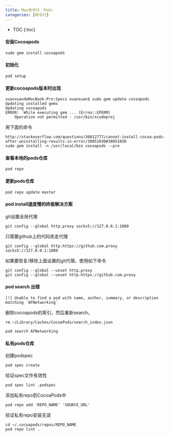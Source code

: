```yaml
---
title: Mac命令行：Pods
categories: [命令行]
---
```


- TOC
{:toc}

#### 安装Cocoapods
```
sudo gem install cocoapods
```

#### 初始化

```
pod setup
```

#### 更新cocoapods版本时出现

```
xuanxuandeMacBook-Pro:Specs xuanxuan$ sudo gem update cocoapods  
Updating installed gems
Updating cocoapods
ERROR:  While executing gem ... (Errno::EPERM)
    Operation not permitted - /usr/bin/xcodeproj

```

用下面的命令

```
http://stackoverflow.com/questions/30812777/cannot-install-cocoa-pods-after-uninstalling-results-in-error/30851030#30851030
sudo gem install -n /usr/local/bin cocoapods --pre
```

#### 查看本地的pods仓库

```
pod repo
```

#### 更新pods仓库

```
pod repo update master
```

#### pod install速度慢的终极解决方案

git设置全局代理

```
git config --global http.proxy socks5://127.0.0.1:1080
```

只需要github上的代码库走代理

```
git config --global http.https://github.com.proxy socks5://127.0.0.1:1080
```

如果要恢复/移除上面设置的git代理，使用如下命令

```
git config --global --unset http.proxy
git config --global --unset http.https://github.com.proxy
```

#### pod search 出错

```
[!] Unable to find a pod with name, author, summary, or description matching `AFNetworking`
```

删除cocoapods的索引，然后重新search，

```
rm ~/Library/Caches/CocoaPods/search_index.json

pod search AFNetworking
```

#### 私有pods仓库
创建podspec

```
pod spec create
```

验证spec文件有效性

```
pod spec lint .podspec
```

添加私有repo到CocoaPods中

```
pod repo add 'REPO_NAME' 'SOURCE_URL'
```

验证私有repo安装无误

```
cd ~/.cocoapods/repos/REPO_NAME
pod repo lint .
```
